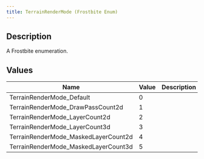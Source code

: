 ```yaml
---
title: TerrainRenderMode (Frostbite Enum)
---
```

## Description

A Frostbite enumeration.

## Values

| Name                                  | Value | Description |
| ------------------------------------- | ----- | ----------- |
| TerrainRenderMode\_Default            | 0     |             |
| TerrainRenderMode\_DrawPassCount2d    | 1     |             |
| TerrainRenderMode\_LayerCount2d       | 2     |             |
| TerrainRenderMode\_LayerCount3d       | 3     |             |
| TerrainRenderMode\_MaskedLayerCount2d | 4     |             |
| TerrainRenderMode\_MaskedLayerCount3d | 5     |             |
